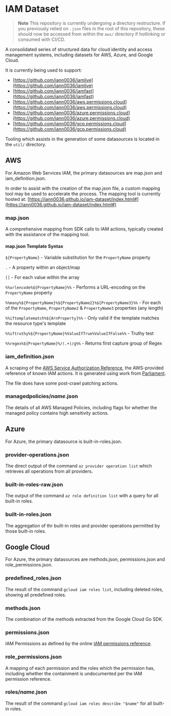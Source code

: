 # IAM Dataset

> **Note**
> This repository is currently undergoing a directory restructure. If you previously relied on `.json` files in the root of this repository, these should now be accessed from within the `aws/` directory if hotlinking or consumed with CI/CD.

A consolidated series of structured data for cloud identity and access management systems, including datasets for AWS, Azure, and Google Cloud.

It is currently being used to support:

* [https://github.com/iann0036/iamlive](https://github.com/iann0036/iamlive)
* [https://github.com/iann0036/iamfast](https://github.com/iann0036/iamfast)
* [https://github.com/iann0036/aws.permissions.cloud](https://github.com/iann0036/aws.permissions.cloud)
* [https://github.com/iann0036/azure.permissions.cloud](https://github.com/iann0036/azure.permissions.cloud)
* [https://github.com/iann0036/gcp.permissions.cloud](https://github.com/iann0036/gcp.permissions.cloud)

Tooling which assists in the generation of some datasources is located in the `util/` directory.

## AWS

For Amazon Web Services IAM, the primary datasources are map.json and iam_definition.json.

In order to assist with the creation of the map.json file, a custom mapping tool may be used to accelerate the process. The mapping tool is currently hosted at: [https://iann0036.github.io/iam-dataset/index.html#](https://iann0036.github.io/iam-dataset/index.html#)

### map.json

A comprehensive mapping from SDK calls to IAM actions, typically created with the assistance of the mapping tool.

#### map.json Template Syntax

`${PropertyName}` - Variable substitution for the `PropertyName` property

`.` - A property within an object/map

`[]` - For each value within the array

`%%urlencode%${PropertyName}%%` - Performs a URL-encoding on the `PropertyName` property

`%%many%${PropertyName}%${PropertyName2}%${PropertyName3}%%` - For each of the `PropertyName`, `PropertyName2` & `PropertyName3` properties (any length)

`%%iftemplatematch%${ArnProperty}%%` - Only valid if the template matches the resource type's template

`%%iftruthy%${PropertyName}%ValueIfTrue%ValueIfFalse%%` - Truthy test

`%%regex%${PropertyName}%/(.+)/g%%` - Returns first capture group of Regex

### iam_definition.json

A scraping of the [AWS Service Authorization Reference](https://docs.aws.amazon.com/service-authorization/latest/reference/reference.html), the AWS-provided reference of known IAM actions. It is generated using work from [Parliament](https://github.com/duo-labs/parliament).

The file does have some post-crawl patching actions.

### managedpolicies/_name_.json

The details of all AWS Managed Policies, including flags for whether the managed policy contains high sensitivity actions.

## Azure

For Azure, the primary datasource is built-in-roles.json.

### provider-operations.json

The direct output of the command `az provider operation list` which retrieves all operations from all providers.

### built-in-roles-raw.json

The output of the command `az role definition list` with a query for all built-in roles.

### built-in-roles.json

The aggregation of thr built-in roles and provider operations permitted by those built-in roles.

## Google Cloud

For Azure, the primary datasources are methods.json, permissions.json and role_permissions.json.

### predefined_roles.json

The result of the command `gcloud iam roles list`, including deleted roles, showing all predefined roles.

### methods.json

The combination of the methods extracted from the Google Cloud Go SDK.

### permissions.json

IAM Permissions as defined by the online [IAM permissions reference](https://cloud.google.com/iam/docs/permissions-reference).

### role_permissions.json

A mapping of each permission and the roles which the permission has, including whether the containment is undocumented per the IAM permission reference.

### roles/_name_.json

The result of the command `gcloud iam roles describe "$name"` for all built-in roles.
